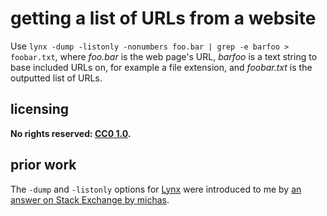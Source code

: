 # getting a list of URLs from a website
Use `lynx -dump -listonly -nonumbers foo.bar | grep -e barfoo > foobar.txt`, where *foo.bar* is the web page's URL, *barfoo* is a text string to base included URLs on, for example a file extension, and *foobar.txt* is the outputted list of URLs.

## licensing
**No rights reserved: [CC0 1.0](https://creativecommons.org/publicdomain/zero/1.0/).**

## prior work
The `-dump` and `-listonly` options for [Lynx](http://lynx.invisible-island.net/) were introduced to me by [an answer on Stack Exchange by michas](https://unix.stackexchange.com/questions/116987/how-do-i-use-wget-to-download-all-links-from-my-site-and-save-to-a-text-file/116990#116990).
